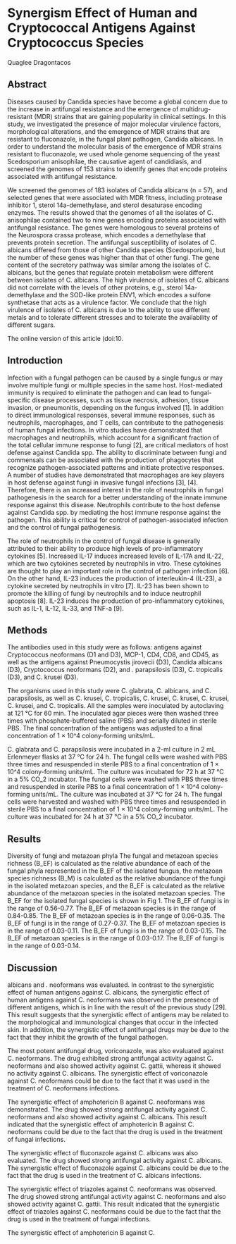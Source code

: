 # Synergism Effect of Human and Cryptococcal Antigens Against Cryptococcus Species
Quaglee Dragontacos


## Abstract
Diseases caused by Candida species have become a global concern due to the increase in antifungal resistance and the emergence of multidrug-resistant (MDR) strains that are gaining popularity in clinical settings. In this study, we investigated the presence of major molecular virulence factors, morphological alterations, and the emergence of MDR strains that are resistant to fluconazole, in the fungal plant pathogen, Candida albicans. In order to understand the molecular basis of the emergence of MDR strains resistant to fluconazole, we used whole genome sequencing of the yeast Scedosporium anisophilae, the causative agent of candidiasis, and screened the genomes of 153 strains to identify genes that encode proteins associated with antifungal resistance.

We screened the genomes of 183 isolates of Candida albicans (n = 57), and selected genes that were associated with MDR fitness, including protease inhibitor 1, sterol 14a-demethylase, and sterol desaturase encoding enzymes. The results showed that the genomes of all the isolates of C. anisophilae contained two to nine genes encoding proteins associated with antifungal resistance. The genes were homologous to several proteins of the Neurospora crassa protease, which encodes a demethylase that prevents protein secretion. The antifungal susceptibility of isolates of C. albicans differed from those of other Candida species (Scedosporium), but the number of these genes was higher than that of other fungi. The gene content of the secretory pathway was similar among the isolates of C. albicans, but the genes that regulate protein metabolism were different between isolates of C. albicans. The high virulence of isolates of C. albicans did not correlate with the levels of other proteins, e.g., sterol 14a-demethylase and the SOD-like protein ENV1, which encodes a sulfone synthetase that acts as a virulence factor. We conclude that the high virulence of isolates of C. albicans is due to the ability to use different metals and to tolerate different stresses and to tolerate the availability of different sugars.

The online version of this article (doi:10.


## Introduction
Infection with a fungal pathogen can be caused by a single fungus or may involve multiple fungi or multiple species in the same host. Host-mediated immunity is required to eliminate the pathogen and can lead to fungal-specific disease processes, such as tissue necrosis, adhesion, tissue invasion, or pneumonitis, depending on the fungus involved [1]. In addition to direct immunological responses, several immune responses, such as neutrophils, macrophages, and T cells, can contribute to the pathogenesis of human fungal infections. In vitro studies have demonstrated that macrophages and neutrophils, which account for a significant fraction of the total cellular immune response to fungi [2], are critical mediators of host defense against Candida spp. The ability to discriminate between fungi and commensals can be associated with the production of phagocytes that recognize pathogen-associated patterns and initiate protective responses. A number of studies have demonstrated that macrophages are key players in host defense against fungi in invasive fungal infections [3], [4]. Therefore, there is an increased interest in the role of neutrophils in fungal pathogenesis in the search for a better understanding of the innate immune response against this disease. Neutrophils contribute to the host defense against Candida spp. by mediating the host immune response against the pathogen. This ability is critical for control of pathogen-associated infection and the control of fungal pathogenesis.

The role of neutrophils in the control of fungal disease is generally attributed to their ability to produce high levels of pro-inflammatory cytokines [5]. Increased IL-17 induces increased levels of IL-17A and IL-22, which are two cytokines secreted by neutrophils in vitro. These cytokines are thought to play an important role in the control of pathogen infection [6]. On the other hand, IL-23 induces the production of interleukin-4 (IL-23), a cytokine secreted by neutrophils in vitro [7]. IL-23 has been shown to promote the killing of fungi by neutrophils and to induce neutrophil apoptosis [8]. IL-23 induces the production of pro-inflammatory cytokines, such as IL-1, IL-12, IL-33, and TNF-a [9].


## Methods

The antibodies used in this study were as follows: antigens against Cryptococcus neoformans (D1 and D3), MCP-1, CD4, CD8, and CD45, as well as the antigens against Pneumocystis jirovecii (D3), Candida albicans (D3), Cryptococcus neoformans (D2), and . parapsilosis (D3), C. tropicalis (D3), and C. krusei (D3).

The organisms used in this study were C. glabrata, C. albicans, and C. parapsilosis, as well as C. krusei, C. tropicalis, C. krusei, C. krusei, C. krusei, C. krusei, and C. tropicalis. All the samples were inoculated by autoclaving at 121 °C for 60 min. The inoculated agar pieces were then washed three times with phosphate-buffered saline (PBS) and serially diluted in sterile PBS. The final concentration of the antigens was adjusted to a final concentration of 1 × 10^4 colony-forming units/mL.

C. glabrata and C. parapsilosis were incubated in a 2-ml culture in 2 mL Erlenmeyer flasks at 37 °C for 24 h. The fungal cells were washed with PBS three times and resuspended in sterile PBS to a final concentration of 1 × 10^4 colony-forming units/mL. The culture was incubated for 72 h at 37 °C in a 5% CO_2 incubator. The fungal cells were washed with PBS three times and resuspended in sterile PBS to a final concentration of 1 × 10^4 colony-forming units/mL. The culture was incubated at 37 °C for 24 h. The fungal cells were harvested and washed with PBS three times and resuspended in sterile PBS to a final concentration of 1 × 10^4 colony-forming units/mL. The culture was incubated for 24 h at 37 °C in a 5% CO_2 incubator.


## Results
Diversity of fungi and metazoan phyla
The fungal and metazoan species richness (B_EF) is calculated as the relative abundance of each of the fungal phyla represented in the B_EF of the isolated fungus, the metazoan species richness (B_M) is calculated as the relative abundance of the fungi in the isolated metazoan species, and the B_EF is calculated as the relative abundance of the metazoan species in the isolated metazoan species. The B_EF for the isolated fungal species is shown in Fig 1. The B_EF of fungi is in the range of 0.56-0.77. The B_EF of metazoan species is in the range of 0.84-0.85. The B_EF of metazoan species is in the range of 0.06-0.35. The B_EF of fungi is in the range of 0.27-0.37. The B_EF of metazoan species is in the range of 0.03-0.11. The B_EF of fungi is in the range of 0.03-0.15. The B_EF of metazoan species is in the range of 0.03-0.17. The B_EF of fungi is in the range of 0.03-0.14.


## Discussion
albicans and . neoformans was evaluated. In contrast to the synergistic effect of human antigens against C. albicans, the synergistic effect of human antigens against C. neoformans was observed in the presence of different antigens, which is in line with the result of the previous study [29]. This result suggests that the synergistic effect of antigens may be related to the morphological and immunological changes that occur in the infected skin. In addition, the synergistic effect of antifungal drugs may be due to the fact that they inhibit the growth of the fungal pathogen.

The most potent antifungal drug, voriconazole, was also evaluated against C. neoformans. The drug exhibited strong antifungal activity against C. neoformans and also showed activity against C. gattii, whereas it showed no activity against C. albicans. The synergistic effect of voriconazole against C. neoformans could be due to the fact that it was used in the treatment of C. neoformans infections.

The synergistic effect of amphotericin B against C. neoformans was demonstrated. The drug showed strong antifungal activity against C. neoformans and also showed activity against C. albicans. This result indicated that the synergistic effect of amphotericin B against C. neoformans could be due to the fact that the drug is used in the treatment of fungal infections.

The synergistic effect of fluconazole against C. albicans was also evaluated. The drug showed strong antifungal activity against C. albicans. The synergistic effect of fluconazole against C. albicans could be due to the fact that the drug is used in the treatment of C. albicans infections.

The synergistic effect of triazoles against C. neoformans was observed. The drug showed strong antifungal activity against C. neoformans and also showed activity against C. gattii. This result indicated that the synergistic effect of triazoles against C. neoformans could be due to the fact that the drug is used in the treatment of fungal infections.

The synergistic effect of amphotericin B against C.
